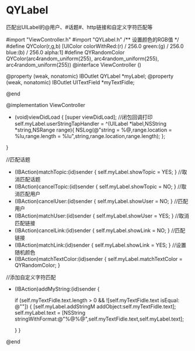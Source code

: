# QYLabel
匹配出UILabel的@用户、#话题#、http链接和自定义字符匹配等

#import "ViewController.h"
#import "QYLabel.h"
/** 设置颜色的RGB值 */
#define QYColor(r,g,b) [UIColor colorWithRed:(r) / 256.0 green:(g) / 256.0 blue:(b) / 256.0 alpha:1]
#define QYRandomColor QYColor(arc4random_uniform(255), arc4random_uniform(255), arc4random_uniform(255))
@interface ViewController ()

@property (weak, nonatomic) IBOutlet QYLabel *myLabel;
@property (weak, nonatomic) IBOutlet UITextField *myTextFidle;


@end

@implementation ViewController

- (void)viewDidLoad {
    [super viewDidLoad];
    //闭包回调打印 
    self.myLabel.userStringTapHandler = ^(UILabel *label,NSString *string,NSRange range){
        NSLog(@"string = %@,range.location = %lu,range.length = %lu",string,range.location,range.length);
    }; 

}

//匹配话题
- (IBAction)matchTopic:(id)sender {
    self.myLabel.showTopic = YES;
}
//取消匹配话题
- (IBAction)cancelTopic:(id)sender {
    self.myLabel.showTopic = NO;
}
//取消匹配用户
- (IBAction)cancelUser:(id)sender {
    self.myLabel.showUser = NO;
}
//匹配用户
- (IBAction)matchUser:(id)sender {
    self.myLabel.showUser = YES;
}
//取消匹配链接
- (IBAction)cancelLink:(id)sender {
    self.myLabel.showLink = NO;
}
//匹配链接
- (IBAction)matchLink:(id)sender {
    self.myLabel.showLink = YES;
}
//设置随机颜色
- (IBAction)matchTextColor:(id)sender {
    self.myLabel.matchTextColor = QYRandomColor;
}


//添加自定义字符匹配
- (IBAction)addMyString:(id)sender {
    
    if (self.myTextFidle.text.length > 0 && ![self.myTextFidle.text isEqual: @""]) {
        [self.myLabel.addStringM addObject:self.myTextFidle.text];
        self.myLabel.text = [NSString stringWithFormat:@"%@%@",self.myTextFidle.text,self.myLabel.text];
        
    }
}

@end
